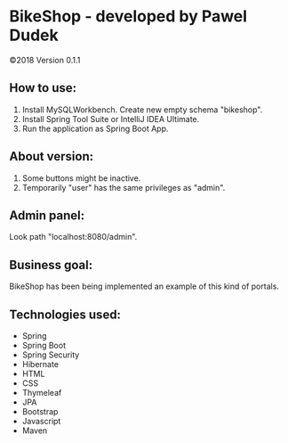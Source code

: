 # BikeShop - developed by Pawel Dudek

©2018
Version 0.1.1


## How to use:

1. Install MySQLWorkbench. Create new empty schema "bikeshop".
2. Install Spring Tool Suite or IntelliJ IDEA Ultimate.
3. Run the application as Spring Boot App.


## About version:

1. Some buttons might be inactive.
2. Temporarily "user" has the same privileges as "admin".


## Admin panel:

Look path "localhost:8080/admin".


## Business goal:

BikeShop has been being implemented an example of this kind of portals.


## Technologies used:

- Spring
- Spring Boot
- Spring Security
- Hibernate
- HTML
- CSS
- Thymeleaf
- JPA
- Bootstrap
- Javascript
- Maven